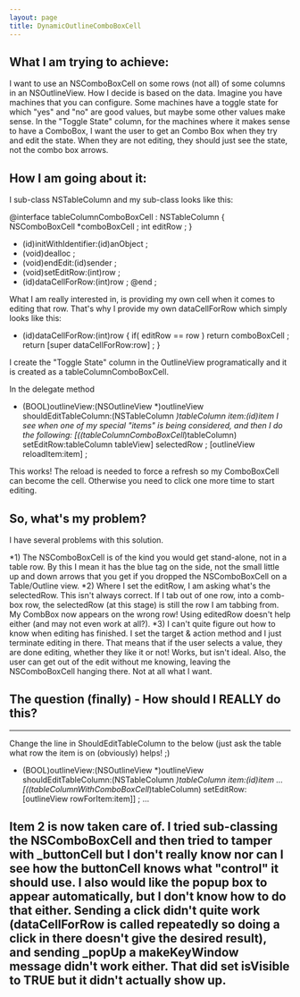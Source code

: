 ```yaml
---
layout: page
title: DynamicOutlineComboBoxCell
---
```




What I am trying to achieve:
----
I want to use an NSComboBoxCell on some rows (not all) of some columns in an NSOutlineView.  How I decide is based on the data.  Imagine you have machines that you can configure.  Some machines have a toggle state for which "yes" and "no" are good values, but maybe some other values make sense.  In the "Toggle State" column, for the machines where it makes sense to have a ComboBox, I want the user to get an Combo Box when they try and edit the state.  When they are not editing, they should just see the state, not the combo box arrows.

How I am going about it:
----
I sub-class NSTableColumn and my sub-class looks like this:
    
@interface tableColumnComboBoxCell : NSTableColumn 
{
	NSComboBoxCell	*comboBoxCell ;
	int				editRow ;
}
- (id)initWithIdentifier:(id)anObject ;
- (void)dealloc ;
- (void)endEdit:(id)sender ;
- (void)setEditRow:(int)row ;
- (id)dataCellForRow:(int)row ;
@end ;


What I am really interested in, is providing my own cell when it comes to editing that row.  That's why I provide my own dataCellForRow which simply looks like this:
    
- (id)dataCellForRow:(int)row
{
	if( editRow == row )
		return comboBoxCell ;
	return [super dataCellForRow:row] ;
}


I create the "Toggle State" column in the OutlineView programatically and it is created as a tableColumnComboBoxCell.

In the delegate method 
    
- (BOOL)outlineView:(NSOutlineView *)outlineView shouldEditTableColumn:(NSTableColumn *)tableColumn item:(id)item
I see when one of my special "items" is being considered, and then I do the following:
	[((tableColumnComboBoxCell*)tableColumn) setEditRow:tableColumn tableView] selectedRow ;
	[outlineView reloadItem:item] ;


This works!  The reload is needed to force a refresh so my ComboBoxCell can become the cell.  Otherwise you need to click one more time to start editing.

So, what's my problem?
----
I have several problems with this solution.

*1) The NSComboBoxCell is of the kind you would get stand-alone, not in a table row.  By this I mean it has the blue tag on the side, not the small little up and down arrows that you get if you dropped the NSComboBoxCell on a Table/Outline view.
*2) Where I set the editRow, I am asking what's the selectedRow.  This isn't always correct.  If I tab out of one row, into a comb-box row, the selectedRow (at this stage) is still the row I am tabbing from.  My CombBox now appears on the wrong row!  Using editedRow doesn't help either (and may not even work at all?).
*3) I can't quite figure out how to know when editing has finished.  I set the target & action method and I just terminate editing in there.  That means that if the user selects a value, they are done editing, whether they like it or not!  Works, but isn't ideal.  Also, the user can get out of the edit without me knowing, leaving the NSComboBoxCell hanging there.  Not at all what I want.


The question (finally) - How should I REALLY do this?
----
----
Change the line in ShouldEditTableColumn to the below (just ask the table what row the item is on (obviously) helps! ;)
    
- (BOOL)outlineView:(NSOutlineView *)outlineView shouldEditTableColumn:(NSTableColumn *)tableColumn item:(id)item
...
	[((tableColumnWithComboBoxCell*)tableColumn) setEditRow:[outlineView rowForItem:item]] ;
...

Item 2 is now taken care of.  I tried sub-classing the NSComboBoxCell and then tried to tamper with _buttonCell but I don't really know nor can I see how the buttonCell knows what "control" it should use.  I also would like the popup box to appear automatically, but I don't know how to do that either.  Sending a click didn't quite work (dataCellForRow is called repeatedly so doing a click in there doesn't give the desired result),  and sending _popUp a makeKeyWindow message didn't work either.  That did set isVisible to TRUE but it didn't actually show up.
----

